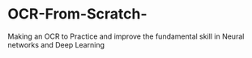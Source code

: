 # OCR-From-Scratch-
Making an OCR to Practice and improve the fundamental skill in Neural networks and Deep Learning
